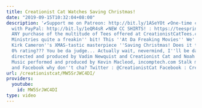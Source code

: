 ```yaml
---
title: Creationist Cat Watches Saving Christmas!
date: "2019-09-15T10:32:04+08:00"
description: '✔Support me on Patreon: http://bit.ly/1ASeYOt ✔One-time contribution
  with PayPal: http://bit.ly/1eQR4sR ✔NEW CC SHIRTS! : https://teespring.com/stores/creationist-cat
  ANY purchase of the multitude of Tees offered at CreationistCatTees.com helps CC
  Ministries quite a freakin'' bit! This ''At Da Freaking Movies'' We''re watching
  Kirk Cameron''s XMAS-tastic masterpiece ''Saving Christmas! Does it truly earn it''s
  0% rating??? You be da judge... Actually wait, nevermind, I''ll be da judge! Written,
  directed and produced by Vadim Newquist and Creationist Cat and Noah Warner with
  Music performed and produced by Kevin Macleod, incomptech.com Stalk me on Twitter
  and Facebook why don''t cha? Twitter : @CreationistCat Facebook : CreationistCat'
url: /creationistcat/MW5SrJWC4DI/
providers:
  youtube:
    id: MW5SrJWC4DI
type: video
---
```

